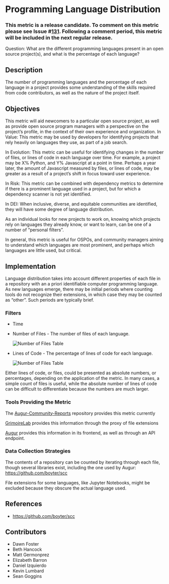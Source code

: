 # Programming Language Distribution

### This metric is a release candidate. To comment on this metric please see Issue #[131](https://github.com/chaoss/wg-common/issues/131). Following a comment period, this metric will be included in the next regular release.

Question: What are the different programming languages present in an open source project(s), and what is the percentage of each language?

## Description

The number of programming languages and the percentage of each language in a project provides some understanding of the skills required from code contributors, as well as the nature of the project itself.

## Objectives

This metric will aid newcomers to a  particular open source project, as well as provide open source program managers with a perspective on the project’s profile, in the context of their own experience and organization.
In Value: This metric may be used by developers for identifying projects that rely heavily on languages they use, as part of a job search.

In Evolution: This metric can be useful for identifying changes in the number of files, or lines of code in each language over time. For example, a project may be X% Python, and Y% Javascript at a point in time. Perhaps a year later, the amount of Javascript measured by files, or lines of code, may be greater as a result of a project’s shift in focus toward user experience.

In Risk: This metric can be combined with dependency metrics to determine if there is a prominent language used in a project, but for which a dependency scanner is not yet identified.

In DEI: When inclusive, diverse, and equitable communities are identified, they will have some degree of language distribution.

As an individual looks for new projects to work on, knowing which projects rely on languages they already know, or want to learn, can be one of a number of “personal filters”.

In general, this metric is useful for OSPOs, and community managers aiming to understand which languages are most prominent, and perhaps which languages are little used, but critical.

## Implementation

Language distribution takes into account different properties of each file in a repository with an a priori identifiable computer programming language. As new languages emerge, there may be initial periods where counting tools do not recognize their extensions, in which case they may be counted as “other”. Such periods are typically brief.  

### Filters

 - Time
 - Number of Files - The number of files of each language.

	![Number of Files Table](https://github.com/chaoss/wg-common/blob/main/focus-areas/contributions/images/language-distribution_number-of-files-table.png)

 - Lines of Code - The percentage of lines of code for each language.

	![Number of Files Table](https://github.com/chaoss/wg-common/blob/main/focus-areas/contributions/images/language-distribution_lines-of-code-table.png)


Either lines of code, or files, could be presented as absolute numbers, or percentages, depending on the application of the metric. In many cases, a simple count of files is useful, while the absolute number of lines of code can be difficult to differentiate because the numbers are much larger.


### Tools Providing the Metric

The [Augur-Community-Reports](https://github.com/chaoss/augur-community-reports) repository provides this metric currently

[GrimoireLab](https://github.com/chaoss/grimoirelab) provides this information through the proxy of file extensions

[Augur](https://github.com/chaoss/augur) provides this information in its frontend, as well as through an API endpoint.

### Data Collection Strategies

The contents of a repository can be counted by iterating through each file, though several libraries exist, including the one used by Augur: https://github.com/boyter/scc

File extensions for some languages, like Jupyter Notebooks, might be excluded because they obscure the actual language used.

## References

 - https://github.com/boyter/scc  

## Contributors

 - Dawn Foster
 - Beth Hancock
 - Matt Germonprez
 - Elizabeth Barron
 - Daniel Izquierdo
 - Kevin Lumbard
 - Sean Goggins
